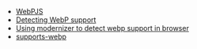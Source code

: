 - [WebPJS](http://webpjs.appspot.com/)
- [Detecting WebP support](https://stackoverflow.com/questions/5573096/detecting-webp-support)
- [Using modernizer to detect webp support in browser](https://stackoverflow.com/questions/46047037/using-modernizer-to-detect-webp-support-in-browser)
- [supports-webp](https://github.com/bfred-it/supports-webp)
